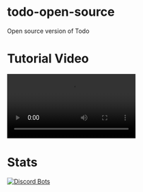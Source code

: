 # todo-open-source
Open source version of Todo

# Tutorial Video

![Tutorial Video](https://user-images.githubusercontent.com/37347402/109742037-24026100-7b83-11eb-8cf5-6e7ce212faed.mp4)

# Stats 

[![Discord Bots](https://top.gg/api/widget/530145634444115968.svg)](https://top.gg/bot/530145634444115968)
